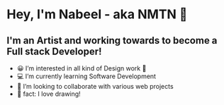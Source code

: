 # Hey, I'm Nabeel - aka NMTN 👋

## I'm an Artist and working towards to become a Full stack Developer!
- 😀 I’m interested in all kind of Design work 🎨
- 💻 I’m currently learning Software Development
- 💞️ I’m looking to collaborate with various web projects
- 🏹 fact: I love drawing!
